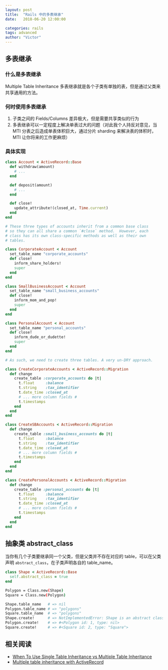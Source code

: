 ```yaml
---
layout: post
title:  "Rails 中的多表继承"
date:   2018-06-20 12:00:00

categories: rails
tags: advanced
author: "Victor"
---
```


## 多表继承

### 什么是多表继承

Multiple Table Inheritance 多表继承就是各个子类有单独的表，但是通过父类来共享通用的方法。

### 何时使用多表继承

1. 子类之间的 Fields/Columns 差异极大，但是需要共享类似的行为
2. 多表继承可以一定程度上解决单表过大的问题（对此我个人持反对意见，当 MTI 分表之后造成单表体积巨大，通过分片 sharding 来解决表的体积时，MTI 让你将来的工作更麻烦）

### 具体实现

```ruby
class Account < ActiveRecord::Base
  def withdraw(amount)
    # ...
  end

  def deposit(amount)
    # ...
  end

  def close!
    update_attribute!(closed_at, Time.current)
  end
end

# These three types of accounts inherit from a common base class
# so they can all share a common `#close` method.  However, each
# class has its own class-specific methods as well as their own
# tables.

class CorporateAccount < Account
  set_table_name "corporate_accounts"
  def close!
    inform_share_holders!
    super
  end
end

class SmallBusinessAccount < Account
  set_table_name "small_business_accounts"
  def close!
    inform_mom_and_pop!
    super
  end
end

class PersonalAccount < Account
  set_table_name "personal_accounts"
  def close!
    inform_dude_or_dudette!
    super
  end
end
```

```ruby
# As such, we need to create three tables. A very un-DRY approach.

class CreateCorporateAccounts < ActiveRecord::Migration
  def change
    create_table :corporate_accounts do |t|
      t.float     :balance
      t.string    :tax_identifier
      t.date_time :closed_at
      # ... more column fields #
      t.timestamps
    end
  end
end

class CreateSBAccounts < ActiveRecord::Migration
  def change
    create_table :small_business_accounts do |t|
      t.float     :balance
      t.string    :tax_identifier
      t.date_time :closed_at
      # ... more column fields #
      t.timestamps
    end
  end
end

class CreatePersonalAccounts < ActiveRecord::Migration
  def change
    create_table :personal_accounts do |t|
      t.float     :balance
      t.string    :tax_identifier
      t.date_time :closed_at
      # ... more column fields #
      t.timestamps
    end
  end
end
```

## 抽象类 abstract_class

当你有几个子类要继承同一个父类，但是父类并不存在对应的 table，可以在父类声明 `abstract_class`，在子类声明各自的 table_name。

```ruby
class Shape < ActiveRecord::Base
  self.abstract_class = true
end
```

```bash
Polygon = Class.new(Shape)
Square = Class.new(Polygon)

Shape.table_name   # => nil
Polygon.table_name # => "polygons"
Square.table_name  # => "polygons"
Shape.create!      # => NotImplementedError: Shape is an abstract class and cannot be instantiated.
Polygon.create!    # => #<Polygon id: 1, type: nil>
Square.create!     # => #<Square id: 2, type: "Square">
```

## 相关阅读

* [When To Use Single Table Inheritance vs Multiple Table Inheritance](https://medium.com/@User3141592/when-to-use-single-table-inheritance-vs-multiple-table-inheritance-db7e9733ae2e)
* [Multiple table inheritance with ActiveRecord](http://hakunin.com/mti)
